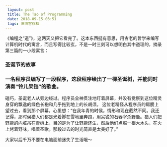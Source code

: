 ```yaml
---
 layout: post
 title: The Tao of Programming
 date: 2018-09-15 03:51
 tags: 旧博客存档
---
```

《编程之“道”》，这两天又把它看完了。这本东西挺有意思，用古老的哲学来编写计算机时代的寓言，而且写得比较玄，不是一时三刻可以想明白其中道理的，摘录第三篇的一小段寓言：  
  

### 圣诞节的故事

### 一名程序员编写了一段程序，这段程序绘出了一棵圣诞树，并能同时演奏“铃儿呆铛”的歌曲。
碰巧，圣诞老人从旁边经过。程序员全神贯注地盯着屏幕，并没有觉察到这位精灵身穿的飘逸的绿色长袍和几乎拖到地上的长胡须。
这位老精怪从程序员的肩膀上望过去，看到那个屏幕，心里想：“在我年青的时侯，情形和现在截然不同。我还记得，那时侯猎人们都是光着脚在雪地里奔跑，用尖锐的石器宰杀野鹿。猎人们把野鹿的内脏吊在青树上，目的是为了让野鹿还生，然后他们点燃一根大木头，在火上烤着野味，唱着圣歌。那段过去的时光简直是太美好了。”

  
  

大家以后千万不要在电脑面前迷失了生活哦～

